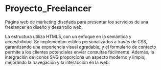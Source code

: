 # Proyecto_Freelancer
Página web de marketing diseñada para presentar los servicios de una freelancer en diseño y desarrollo web.

La estructura utiliza HTML5, con un enfoque en la semántica y accesibilidad. Se implementan estilos personalizados a través de CSS, garantizando una experiencia visual agradable, y el formulario de contacto permite a los clientes potenciales enviar consultas fácilmente. Además, la integración de íconos SVG proporciona un aspecto moderno y limpio, mejorando la navegación y la interacción en la web.
